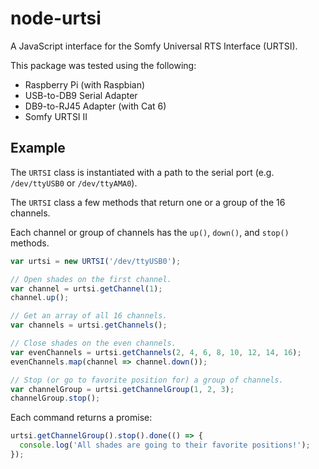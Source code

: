 # node-urtsi

A JavaScript interface for the Somfy Universal RTS Interface (URTSI).

This package was tested using the following:

- Raspberry Pi (with Raspbian)
- USB-to-DB9 Serial Adapter
- DB9-to-RJ45 Adapter (with Cat 6)
- Somfy URTSI II

## Example

The `URTSI` class is instantiated with a path to the serial port (e.g. `/dev/ttyUSB0` or `/dev/ttyAMA0`).

The `URTSI` class a few methods that return one or a group of the 16 channels.

Each channel or group of channels has the `up()`, `down()`, and `stop()` methods.

```js
var urtsi = new URTSI('/dev/ttyUSB0');

// Open shades on the first channel.
var channel = urtsi.getChannel(1);
channel.up();

// Get an array of all 16 channels.
var channels = urtsi.getChannels();

// Close shades on the even channels.
var evenChannels = urtsi.getChannels(2, 4, 6, 8, 10, 12, 14, 16);
evenChannels.map(channel => channel.down());

// Stop (or go to favorite position for) a group of channels.
var channelGroup = urtsi.getChannelGroup(1, 2, 3);
channelGroup.stop();
```

Each command returns a promise:

```js
urtsi.getChannelGroup().stop().done(() => {
  console.log('All shades are going to their favorite positions!');
});
```
